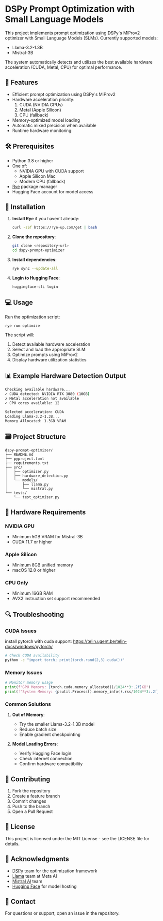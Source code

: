 # DSPy Prompt Optimization with Small Language Models

This project implements prompt optimization using DSPy's MiProv2 optimizer with Small Language Models (SLMs). Currently supported models:
- Llama-3.2-1.3B
- Mistral-3B

The system automatically detects and utilizes the best available hardware acceleration (CUDA, Metal, CPU) for optimal performance.

## 🌟 Features

- Efficient prompt optimization using DSPy's MiProv2
- Hardware acceleration priority:
  1. CUDA (NVIDIA GPUs)
  2. Metal (Apple Silicon)
  3. CPU (fallback)
- Memory-optimized model loading
- Automatic mixed precision when available
- Runtime hardware monitoring

## 🛠️ Prerequisites

- Python 3.8 or higher
- One of:
  - NVIDIA GPU with CUDA support
  - Apple Silicon Mac
  - Modern CPU (fallback)
- [Rye](https://rye-up.com/) package manager
- Hugging Face account for model access

## 🚀 Installation

1. **Install Rye** if you haven't already:
   ```bash
   curl -sSf https://rye-up.com/get | bash
   ```

2. **Clone the repository**:
   ```bash
   git clone <repository-url>
   cd dspy-prompt-optimizer
   ```

3. **Install dependencies**:
   ```bash
   rye sync --update-all
   ```

4. **Login to Hugging Face**:
   ```bash
   huggingface-cli login
   ```

## 💻 Usage

Run the optimization script:
```bash
rye run optimize
```

The script will:
1. Detect available hardware acceleration
2. Select and load the appropriate SLM
3. Optimize prompts using MiProv2
4. Display hardware utilization statistics

## 📊 Example Hardware Detection Output

```bash
Checking available hardware...
✓ CUDA detected: NVIDIA RTX 3080 (10GB)
✗ Metal acceleration not available
✓ CPU cores available: 12

Selected acceleration: CUDA
Loading Llama-3.2-1.3B...
Memory Allocated: 1.3GB VRAM
```


## 🗃️ Project Structure

```
dspy-prompt-optimizer/
├── README.md
├── pyproject.toml
├── requirements.txt
├── src/
│   ├── optimizer.py
│   ├── hardware_detection.py
│   └── models/
│       ├── llama.py
│       └── mistral.py
└── tests/
    └── test_optimizer.py
```

## 💾 Hardware Requirements

### NVIDIA GPU
- Minimum 5GB VRAM for Mistral-3B
- CUDA 11.7 or higher

### Apple Silicon
- Minimum 8GB unified memory
- macOS 12.0 or higher

### CPU Only
- Minimum 16GB RAM
- AVX2 instruction set support recommended

## 🔍 Troubleshooting

### CUDA Issues
install pytorch with cuda support: https://telin.ugent.be/telin-docs/windows/pytorch/
```bash
# Check CUDA availability
python -c "import torch; print(torch.rand(2,3).cuda())"
```

### Memory Issues
```python
# Monitor memory usage
print(f"GPU Memory: {torch.cuda.memory_allocated()/1024**3:.2f}GB")
print(f"System Memory: {psutil.Process().memory_info().rss/1024**3:.2f}GB")
```

### Common Solutions
1. **Out of Memory**:
   - Try the smaller Llama-3.2-1.3B model
   - Reduce batch size
   - Enable gradient checkpointing

2. **Model Loading Errors**:
   - Verify Hugging Face login
   - Check internet connection
   - Confirm hardware compatibility

## 🤝 Contributing

1. Fork the repository
2. Create a feature branch
3. Commit changes
4. Push to the branch
5. Open a Pull Request

## 📝 License

This project is licensed under the MIT License - see the LICENSE file for details.

## 🙏 Acknowledgments

- [DSPy](https://dspy-docs.vercel.app/) team for the optimization framework
- [Llama](https://ai.meta.com/llama/) team at Meta AI
- [Mistral AI](https://mistral.ai/) team
- [Hugging Face](https://huggingface.co/) for model hosting

## 📧 Contact

For questions or support, open an issue in the repository.